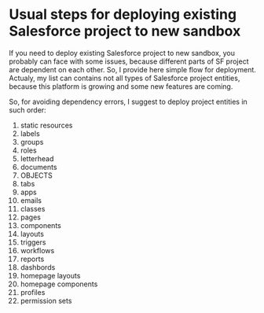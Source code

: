 Usual steps for deploying existing Salesforce project to new sandbox
=========
If you need to deploy existing Salesforce project to new sandbox, you probably can face with some issues, because different parts of SF project are dependent on each other. So, I provide here simple flow for deployment. Actualy, my list can contains not all types of Salesforce project entities, because this platform is growing and some new features are coming.

So, for avoiding dependency errors, I suggest to deploy project entities in such order:

1. static resources
2. labels
3. groups
4. roles
5. letterhead
6. documents
7. OBJECTS
8. tabs
9. apps
10. emails
11. classes
12. pages
13. components
14. layouts
15. triggers
16. workflows
17. reports
18. dashbords
19. homepage layouts 
20. homepage components
21. profiles
22. permission sets
